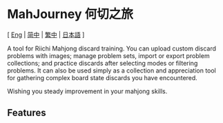 # MahJourney 何切之旅

[ [Eng](README.md) | [简中](others/READMEs/README-SC.md) | [繁中](others/READMEs/README-TC.md) | [日本語](others/READMEs/README-JP.md) ]

A tool for Riichi Mahjong discard training. You can upload custom discard problems with images; manage problem sets, import or export problem collections; and practice discards after selecting modes or filtering problems. It can also be used simply as a collection and appreciation tool for gathering complex board state discards you have encountered.

Wishing you steady improvement in your mahjong skills.

## Features
